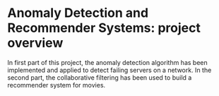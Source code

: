 # Anomaly Detection and Recommender Systems: project overview

In first part of this project, the anomaly detection algorithm has been implemented and
applied to detect failing servers on a network. In the second part, the collaborative filtering has been used to build a recommender system  for movies.
